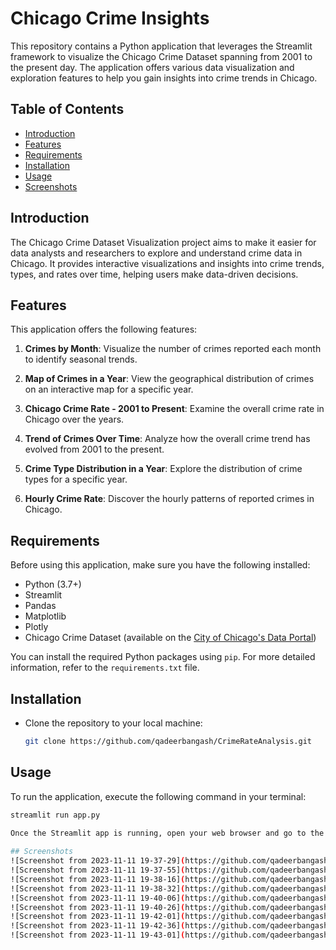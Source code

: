 # Chicago Crime Insights

This repository contains a Python application that leverages the Streamlit framework to visualize the Chicago Crime Dataset spanning from 2001 to the present day. The application offers various data visualization and exploration features to help you gain insights into crime trends in Chicago.

## Table of Contents

- [Introduction](#introduction)
- [Features](#features)
- [Requirements](#requirements)
- [Installation](#installation)
- [Usage](#usage)
- [Screenshots](#screenshots)

## Introduction

The Chicago Crime Dataset Visualization project aims to make it easier for data analysts and researchers to explore and understand crime data in Chicago. It provides interactive visualizations and insights into crime trends, types, and rates over time, helping users make data-driven decisions.

## Features

This application offers the following features:

1. **Crimes by Month**: Visualize the number of crimes reported each month to identify seasonal trends.

2. **Map of Crimes in a Year**: View the geographical distribution of crimes on an interactive map for a specific year.

3. **Chicago Crime Rate - 2001 to Present**: Examine the overall crime rate in Chicago over the years.

4. **Trend of Crimes Over Time**: Analyze how the overall crime trend has evolved from 2001 to the present.

5. **Crime Type Distribution in a Year**: Explore the distribution of crime types for a specific year.

6. **Hourly Crime Rate**: Discover the hourly patterns of reported crimes in Chicago.

## Requirements

Before using this application, make sure you have the following installed:

- Python (3.7+)
- Streamlit
- Pandas
- Matplotlib
- Plotly
- Chicago Crime Dataset (available on the [City of Chicago's Data Portal](https://www.kaggle.com/datasets/adelanseur/crimes-2001-to-present-chicago))

You can install the required Python packages using `pip`. For more detailed information, refer to the `requirements.txt` file.

## Installation

- Clone the repository to your local machine:

   ```bash
   git clone https://github.com/qadeerbangash/CrimeRateAnalysis.git
   
## Usage
To run the application, execute the following command in your terminal:
   ```bash
   streamlit run app.py
	
Once the Streamlit app is running, open your web browser and go to the provided URL to start using the interactive visualization features.

## Screenshots
![Screenshot from 2023-11-11 19-37-29](https://github.com/qadeerbangash/CrimeRateAnalysis/assets/64665560/55122794-8c8a-4e4d-a463-0842a1f521d1)
![Screenshot from 2023-11-11 19-37-55](https://github.com/qadeerbangash/CrimeRateAnalysis/assets/64665560/ea08abb5-9075-4cac-9f43-5d369a11d768)
![Screenshot from 2023-11-11 19-38-16](https://github.com/qadeerbangash/CrimeRateAnalysis/assets/64665560/5560b720-1e44-4122-848a-b5369a386d11)
![Screenshot from 2023-11-11 19-38-32](https://github.com/qadeerbangash/CrimeRateAnalysis/assets/64665560/8f67a24a-1efd-4a9f-8757-5a9eea07e878)
![Screenshot from 2023-11-11 19-40-06](https://github.com/qadeerbangash/CrimeRateAnalysis/assets/64665560/b30b96fc-42b0-41eb-883b-507099f8ad8a)
![Screenshot from 2023-11-11 19-40-26](https://github.com/qadeerbangash/CrimeRateAnalysis/assets/64665560/a6718455-f8d9-42cc-9551-af0e827103bf)
![Screenshot from 2023-11-11 19-42-01](https://github.com/qadeerbangash/CrimeRateAnalysis/assets/64665560/8b6b5af2-ab09-4811-9178-4fae52308321)
![Screenshot from 2023-11-11 19-42-36](https://github.com/qadeerbangash/CrimeRateAnalysis/assets/64665560/2b3e83b6-0837-4042-b555-d8ebc934f55f)
![Screenshot from 2023-11-11 19-43-01](https://github.com/qadeerbangash/CrimeRateAnalysis/assets/64665560/66ac3763-ba90-4938-8c15-26c8e3e9ff45)





   

